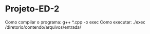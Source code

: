 # Projeto-ED-2
Como compilar o programa: g++ *.cpp -o exec
Como executar: ./exec /diretorio/contendo/arquivos/entrada/
